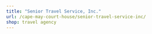 ```yaml
---
title: "Senior Travel Service, Inc."
url: /cape-may-court-house/senior-travel-service-inc/
shop: travel agency
---
```

